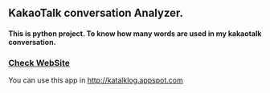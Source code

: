 ## KakaoTalk conversation Analyzer.

#### This is python project. To know how many words are used in my kakaotalk conversation.

### [Check WebSite](http://katalklog.appspot.com)
You can use this app in http://katalklog.appspot.com
